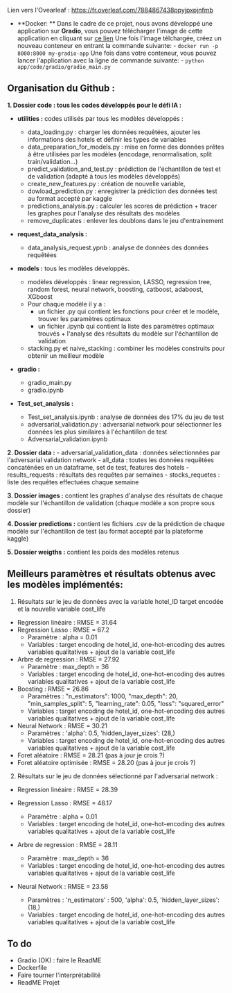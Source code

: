Lien vers l'Ovearleaf : https://fr.overleaf.com/7884867438ppyjpxpjnfmb 

- **Docker: **
    Dans le cadre de ce projet, nous avons développé une application sur **Gradio**, vous pouvez télécharger l'image de cette application en cliquant sur [ce lien](https://hub.docker.com/layers/thiresias/defi_ia2023/latest/images/sha256-bb124b4ddca3ed85f0391df1d854b257610ec3ef859d75a34efbd80e0ffbe40a?context=repo)
    Une fois l'image télchargée, créez un nouveau conteneur en entrant la commande suivante:
        - `docker run -p 8000:8000 my-gradio-app`
    Une fois dans votre conteneur, vous pouvez lancer l'application avec la ligne de commande suivante:
        - `python app/code/gradio/gradio_main.py`

Organisation du Github :
-------------------------------------------------------
**1. Dossier code : tous les codes développés pour le défi IA :**
- **utilities :** codes utilisés par tous les modèles développés :
    - data_loading.py : charger les données requêtées, ajouter les informations des hotels et définir les types de variables
    - data_preparation_for_models.py : mise en forme des données prêtes à être utilisées par les modèles (encodage, renormalisation, split train/validation...)
    - predict_validation_and_test.py : prédiction de l'échantillon de test et de validation (adapté à tous les modèles développés)
    - create_new_features.py : création de nouvelle variable, 
    - dowload_prediction.py : enregistrer la prédiction des données test au format accepté par kaggle
    - predictions_analysis.py : calculer les scores de prédiction + tracer les graphes pour l'analyse des résultats des modèles
    - remove_duplicates : enlever les doublons dans le jeu d'entrainement 

- **request_data_analysis :** 
    - data_analysis_request.ypnb : analyse de données des données requêtées 

- **models :** tous les modèles développés. 
    - modèles développés : linear regression, LASSO, regression tree, random forest, neural network, boosting, catboost, adaboost, XGboost
    - Pour chaque modèle il y a : 
        - un fichier .py qui contient les fonctions pour créer et le modèle, trouver les paramètres optimaux 
        - un fichier .ipynb qui contient la liste des paramètres optimaux trouvés + l'analyse des résultats du modèle sur l'échantillon de validation
    - stacking.py et naive_stacking : combiner les modèles construits pour obtenir un meilleur modèle
    
- **gradio :** 
    - gradio_main.py 
    - gradio.ipynb

- **Test_set_analysis :**
    - Test_set_analysis.ipynb : analyse de données des 17% du jeu de test
    - adversarial_validation.py : adversarial network pour sélectionner les données les plus similaires à l'échantillon de test
    - Adversarial_validation.ipynb

**2. Dossier data :**
    - adversarial_validation_data : données sélectionnées par l'adversarial validation network
    - all_data : toutes les données requêtées concaténées en un dataframe, set de test, features des hotels
    - results_requests : résultats des requêtes par semaines
    - stocks_requetes : liste des requêtes effectuées chaque semaine
    
**3. Dossier images :** contient les graphes d'analyse des résultats de chaque modèle sur l'échantillon de validation (chaque modèle a son propre sous dossier)

**4. Dossier predictions :** contient les fichiers .csv de la prédiction de chaque modèle sur l'échantillon de test (au format accepté par la plateforme kaggle)    

**5. Dossier weigths :** contient les poids des modèles retenus



Meilleurs paramètres et résultats obtenus avec les modèles implémentés: 
-------------------------------------------------------

1. Résultats sur le jeu de données avec la variable hotel_ID target encodée et la nouvelle variable cost_life
- Regression linéaire : RMSE = 31.64 
- Regression Lasso : RMSE = 67.2
    - Paramètre : alpha = 0.01
    - Variables : target encoding de hotel_id, one-hot-encoding des autres variables qualitatives + ajout de la variable cost_life
- Arbre de regression : RMSE = 27.92
    - Paramètre : max_depth = 36
    - Variables : target encoding de hotel_id, one-hot-encoding des autres variables qualitatives + ajout de la variable cost_life
- Boosting : RMSE = 26.86
    - Paramètres : "n_estimators": 1000,
                   "max_depth": 20,
                   "min_samples_split": 5,
                   "learning_rate": 0.05,
                   "loss": "squared_error"
     - Variables : target encoding de hotel_id, one-hot-encoding des autres variables qualitatives + ajout de la variable cost_life
- Neural Network : RMSE = 30.21
    - Paramètres : 'alpha': 0.5, 'hidden_layer_sizes': (28,)
    - Variables : target encoding de hotel_id, one-hot-encoding des autres variables qualitatives + ajout de la variable cost_life
- Foret aléatoire : RMSE = 28.21 (pas à jour je crois ?)
- Foret aléatoire optimisée : RMSE = 28.20 (pas à jour je crois ?)

2. Résultats sur le jeu de données sélectionné par l'adversarial network : 
- Regression linéaire : RMSE = 28.39 
- Regression Lasso : RMSE = 48.17
    - Paramètre : alpha = 0.01
    - Variables : target encoding de hotel_id, one-hot-encoding des autres variables qualitatives + ajout de la variable cost_life
- Arbre de regression : RMSE = 28.11
    - Paramètre : max_depth = 36
    - Variables : target encoding de hotel_id, one-hot-encoding des autres variables qualitatives + ajout de la variable cost_life

- Neural Network : RMSE = 23.58
    - Paramètres : 'n_estimators' : 500, 'alpha': 0.5, 'hidden_layer_sizes': (18,)
    - Variables : target encoding de hotel_id, one-hot-encoding des autres variables qualitatives + ajout de la variable cost_life

## To do 
- Gradio (OK) : faire le ReadME
- Dockerfile 
- Faire tourner l'interprétabilité 
- ReadME Projet 
